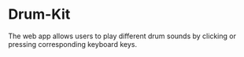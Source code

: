 # Drum-Kit
The web app allows users to play different drum sounds by clicking or pressing corresponding keyboard keys.
